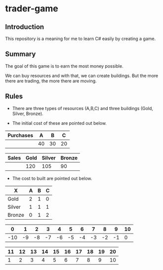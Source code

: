 # trader-game

## Introduction
This repository is a meaning for me to learn C# easily by creating a game.

## Summary

The goal of this game is to earn the most money possible.

We can buy resources and with that, we can create buildings. But the more there are trading, the more there are moving. 

## Rules

* There are three types of resources (A,B,C) and three buildings (Gold, Silver, Bronze).

* The initial cost of these are pointed out below.

<center>

|Purchases| A | B | C |
|---|---|---|---|
||40|30|20|

|Sales|Gold|Silver|Bronze|
|---|---|---|---|
||120|105|90|

</center>

* The cost to built are pointed out below.

<center>

| X | A | B | C |
|---|---|---|---|
|Gold|2|1|0|
|Silver|1|1|1|
|Bronze|0|1|2|

</center>

|0|1|2|3|4|5|6|7|8|9|10|
|-|-|-|-|-|-|-|-|-|-|-|
-10|-9|-8|-7|-6|-5|-4|-3|-2|-1|0|

|11|12|13|14|15|16|17|18|19|20|
|-|-|-|-|-|-|-|-|-|-|
|1|2|3|4|5|6|7|8|9|10|
